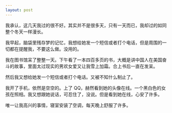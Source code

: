 ```yaml
---
layout: post
---
```


我承认，这几天我过的很不好。其实并不是很多天，只有一天而已，我却过的如同整个冬天一样漫长。

我早起，脑袋里残存梦的记忆，我想给她发一个短信或者打个电话，但是周围的一切都在提醒我，不要这么做。没用的。

我在图书馆呆了整整一天。下午看了一本四百多页的书，大概是讲中国人在美国奋斗的故事，里面太过现实的男欢女爱又让我雪上加霜。合上书后一直在发呆。

然后我又想给她发一个短信或者打个电话。又被不知什么制止了。

我开了手机，依然是空空的。上了 QQ，赫然看到她的头像在线。一个黑白色的女孩在照相。我又想跟她说话，可忍住了，没说。但是看到她在线，心安了许多。

唯一让我高兴的事情，寝室安装了空调，每天晚上舒服了许多。
